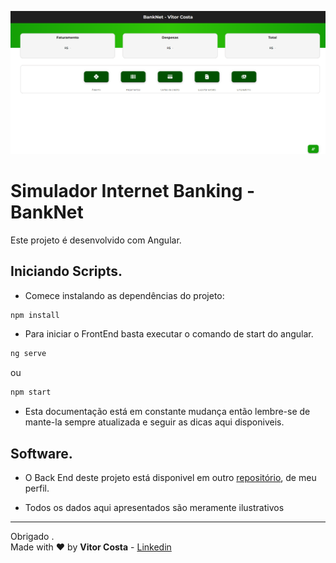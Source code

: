 ![img](/capa/dashboard.png "Capa Projeto")

# Simulador Internet Banking - BankNet

Este projeto é desenvolvido com Angular.

## Iniciando Scripts.

* Comece instalando as dependências do projeto:

```cmd
npm install
```

* Para iniciar o FrontEnd basta executar o comando de start do angular.

```cmd
ng serve
```

ou 

```cmd
npm start
```

* Esta documentação está em constante mudança então lembre-se de mante-la sempre atualizada e seguir as dicas aqui disponiveis.

## Software.

* O Back End deste projeto está disponivel em outro [repositório](https://github.com/VitorCostaTI/bankserver), de meu perfil.

* Todos os dados aqui apresentados são meramente ilustrativos

---

Obrigado .\
Made with :heart: by **Vitor Costa** - [Linkedin](https://www.linkedin.com/in/vitor-costa-10566b22a/)